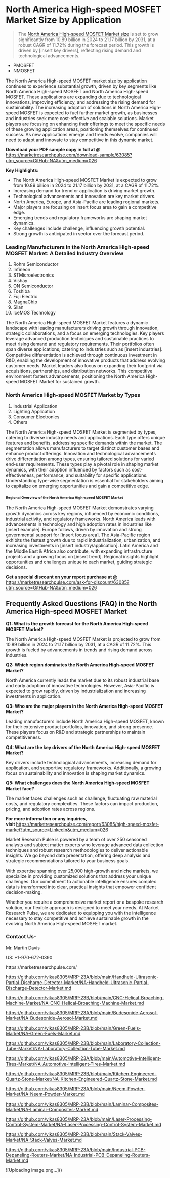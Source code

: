<h1>North America High-speed MOSFET Market&nbsp;Size by Application</h1><blockquote><p>The <a href="https://marketresearchpulse.com/download-sample/63085?utm_source=GitHub-NA&amp;utm_medium=026">North America High-speed MOSFET Market size</a> is set to grow significantly from 10.89 billion in 2024 to 21.17 billion by 2031, at a robust CAGR of 11.72% during the forecast period. This growth is driven by [insert key drivers], reflecting rising demand and technological advancements.</p></blockquote><ul><li>PMOSFET<li> NMOSFET</li></ul><p>The North America High-speed MOSFET market size by application continues to experience substantial growth, driven by key segments like North America High-speed MOSFET and North America High-speed MOSFET. These applications are expanding due to technological innovations, improving efficiency, and addressing the rising demand for sustainability. The increasing adoption of solutions in North America High-speed MOSFET is expected to fuel further market growth, as businesses and industries seek more cost-effective and scalable solutions. Market players are focusing on enhancing their offerings to meet the specific needs of these growing application areas, positioning themselves for continued success. As new applications emerge and trends evolve, companies will need to adapt and innovate to stay competitive in this dynamic market.</p><p><strong>Download your PDF sample copy in full at @ </strong><a href="https://marketresearchpulse.com/download-sample/63085?utm_source=GitHub-NA&amp;utm_medium=026">https://marketresearchpulse.com/download-sample/63085?utm_source=GitHub-NA&amp;utm_medium=026</a></p><p><strong>Key Highlights: </strong></p><ul><li>The North America High-speed MOSFET Market is expected to grow from 10.89 billion in 2024 to 21.17 billion by 2031, at a CAGR of 11.72%.</li><li>Increasing demand for trend or application is driving market growth.</li><li>Technological advancements and innovation are key market drivers.</li><li>North America, Europe, and Asia-Pacific are leading regional markets.</li><li>Major players are focusing on insert focus area to gain a competitive edge.</li><li>Emerging trends and regulatory frameworks are shaping market dynamics.</li><li>Key challenges include challenge, influencing growth potential.</li><li>Strong growth is anticipated in sector over the forecast period.</li></ul><h3>Leading Manufacturers in the North America High-speed MOSFET Market: A Detailed Industry Overview</h3><ol><li>Rohm Semiconductor</li><li>Infineon</li><li>STMicroelectronics</li><li>Vishay</li><li>ON Semiconductor</li><li>Toshiba</li><li>Fuji Electric</li><li>MagnaChip</li><li>Silan</li><li>IceMOS Technology</li></ol><div class="flex max-w-full flex-col flex-grow"><div class="min-h-8 text-message flex w-full flex-col items-end gap-2 whitespace-normal break-words [.text-message+&amp;]:mt-5" dir="auto" data-message-author-role="assistant" data-message-id="fd8432e4-4910-450d-b182-61b7bfb0a01f" data-message-model-slug="gpt-4o"><div class="flex w-full flex-col gap-1 empty:hidden first:pt-[3px]"><div class="markdown prose w-full break-words dark:prose-invert light"><p>The North America High-speed MOSFET Market features a dynamic landscape with leading manufacturers driving growth through innovation, strategic collaborations, and a focus on emerging technologies. Key players leverage advanced production techniques and sustainable practices to meet rising demand and regulatory requirements. Their portfolios often span diverse applications, catering to industries such as [insert industries]. Competitive differentiation is achieved through continuous investment in R&amp;D, enabling the development of innovative products that address evolving customer needs. Market leaders also focus on expanding their footprint via acquisitions, partnerships, and distribution networks. This competitive environment fosters advancements, positioning the North America High-speed MOSFET Market for sustained growth.</p></div></div></div></div><h3>North America High-speed MOSFET Market by Types</h3><ol><li>Industrial Application<li> Lighting Application<li> Consumer Electronics<li> Others</li></ol><div class="flex max-w-full flex-col flex-grow"><div class="min-h-8 text-message flex w-full flex-col items-end gap-2 whitespace-normal break-words [.text-message+&amp;]:mt-5" dir="auto" data-message-author-role="assistant" data-message-id="084470be-0bb7-4664-bddf-5156b4f41249" data-message-model-slug="gpt-4o-mini"><div class="flex w-full flex-col gap-1 empty:hidden first:pt-[3px]"><div class="markdown prose w-full break-words dark:prose-invert light"><p>The North America High-speed MOSFET Market is segmented by types, catering to diverse industry needs and applications. Each type offers unique features and benefits, addressing specific demands within the market. The segmentation allows manufacturers to target distinct customer bases and enhance product offerings. Innovation and technological advancements drive differentiation among types, ensuring tailored solutions for varied end-user requirements. These types play a pivotal role in shaping market dynamics, with their adoption influenced by factors such as cost-effectiveness, performance, and suitability for specific applications. Understanding type-wise segmentation is essential for stakeholders aiming to capitalize on emerging opportunities and gain a competitive edge.</p></div></div></div></div><h3><span style="font-size: 11px;">Regional Overview of the North America High-speed MOSFET Market</span></h3><div class="flex max-w-full flex-col flex-grow"><div class="min-h-8 text-message flex w-full flex-col items-end gap-2 whitespace-normal break-words [.text-message+&amp;]:mt-5" dir="auto" data-message-author-role="assistant" data-message-id="e9038762-ce64-4e30-91c9-9bd413514231" data-message-model-slug="gpt-4o-mini"><div class="flex w-full flex-col gap-1 empty:hidden first:pt-[3px]"><div class="markdown prose w-full break-words dark:prose-invert light"><p>The North America High-speed MOSFET Market demonstrates varying growth dynamics across key regions, influenced by economic conditions, industrial activity, and regulatory frameworks. North America leads with advancements in technology and high adoption rates in industries like [insert example]. Europe follows, driven by innovation and strong governmental support for [insert focus area]. The Asia-Pacific region exhibits the fastest growth due to rapid industrialization, urbanization, and increasing investments in [insert industry/application]. Latin America and the Middle East &amp; Africa also contribute, with expanding infrastructure projects and a growing focus on [insert trend]. Regional insights highlight opportunities and challenges unique to each market, guiding strategic decisions.</p></div></div></div></div><p><strong>Get a special discount on your report purchase at @ </strong><a href="https://marketresearchpulse.com/ask-for-discount/63085?utm_source=GitHub-NA&amp;utm_medium=026">https://marketresearchpulse.com/ask-for-discount/63085?utm_source=GitHub-NA&amp;utm_medium=026</a></p><h2>Frequently Asked Questions (FAQ) in the North America High-speed MOSFET Market</h2><p><strong>Q1: What is the growth forecast for the North America High-speed MOSFET Market?</strong></p><p>The North America High-speed MOSFET Market is projected to grow from 10.89 billion in 2024 to 21.17 billion by 2031, at a CAGR of 11.72%. This growth is fueled by advancements in trends and rising demand across industries.</p><p><strong>Q2: Which region dominates the North America High-speed MOSFET Market?</strong></p><p>North America currently leads the market due to its robust industrial base and early adoption of innovative technologies. However, Asia-Pacific is expected to grow rapidly, driven by industrialization and increasing investments in application.</p><p><strong>Q3: Who are the major players in the North America High-speed MOSFET Market?</strong></p><p>Leading manufacturers include North America High-speed MOSFET, known for their extensive product portfolios, innovation, and strong presence. These players focus on R&amp;D and strategic partnerships to maintain competitiveness.</p><p><strong>Q4: What are the key drivers of the North America High-speed MOSFET Market?</strong></p><p>Key drivers include technological advancements, increasing demand for application, and supportive regulatory frameworks. Additionally, a growing focus on sustainability and innovation is shaping market dynamics.</p><p><strong>Q5: What challenges does the North America High-speed MOSFET Market face?</strong></p><p>The market faces challenges such as challenge, fluctuating raw material costs, and regulatory complexities. These factors can impact production, pricing, and adoption rates across regions.</p><p><strong>For more information or any inquiries, visit&nbsp;</strong><a href="https://marketresearchpulse.com/report/63085/high-speed-mosfet-market?utm_source=Linkedin&utm_medium=026">https://marketresearchpulse.com/report/63085/high-speed-mosfet-market?utm_source=Linkedin&utm_medium=026</a></p><p>Market Research Pulse is powered by a team of over 250 seasoned analysts and subject matter experts who leverage advanced data collection techniques and robust research methodologies to deliver actionable insights. We go beyond data presentation, offering deep analysis and strategic recommendations tailored to your business goals.</p><p>With expertise spanning over 25,000 high-growth and niche markets, we specialize in providing customized solutions that address your unique challenges. Our commitment to actionable intelligence ensures complex data is transformed into clear, practical insights that empower confident decision-making.</p><p>Whether you require a comprehensive market report or a bespoke research solution, our flexible approach is designed to meet your needs. At Market Research Pulse, we are dedicated to equipping you with the intelligence necessary to stay competitive and achieve sustainable growth in the evolving North America High-speed MOSFET market.</p><h3><strong>Contact Us-</strong></h3><p>Mr. Martin Davis</p><p>US: +1-970-672-0390</p><p>https://marketresearchpulse.com/</p><p><a href="https://github.com/vikas8305/MRP-23A/blob/main/Handheld-Ultrasonic-Partial-Discharge-Detector-Market/NA-Handheld-Ultrasonic-Partial-Discharge-Detector-Market.md">https://github.com/vikas8305/MRP-23A/blob/main/Handheld-Ultrasonic-Partial-Discharge-Detector-Market/NA-Handheld-Ultrasonic-Partial-Discharge-Detector-Market.md</a></p><p><a href="https://github.com/vikas8305/MRP-23B/blob/main/CNC-Helical-Broaching-Machine-Market/NA-CNC-Helical-Broaching-Machine-Market.md">https://github.com/vikas8305/MRP-23B/blob/main/CNC-Helical-Broaching-Machine-Market/NA-CNC-Helical-Broaching-Machine-Market.md</a></p><p><a href="https://github.com/vikas8305/MRP-23A/blob/main/Budesonide-Aerosol-Market/NA-Budesonide-Aerosol-Market.md">https://github.com/vikas8305/MRP-23A/blob/main/Budesonide-Aerosol-Market/NA-Budesonide-Aerosol-Market.md</a></p><p><a href="https://github.com/vikas8305/MRP-23B/blob/main/Green-Fuels-Market/NA-Green-Fuels-Market.md">https://github.com/vikas8305/MRP-23B/blob/main/Green-Fuels-Market/NA-Green-Fuels-Market.md</a></p><p><a href="https://github.com/vikas8305/MRP-23B/blob/main/Laboratory-Collection-Tube-Market/NA-Laboratory-Collection-Tube-Market.md">https://github.com/vikas8305/MRP-23B/blob/main/Laboratory-Collection-Tube-Market/NA-Laboratory-Collection-Tube-Market.md</a></p><p><a href="https://github.com/vikas8305/MRP-23A/blob/main/Automotive-Intelligent-Tires-Market/NA-Automotive-Intelligent-Tires-Market.md">https://github.com/vikas8305/MRP-23A/blob/main/Automotive-Intelligent-Tires-Market/NA-Automotive-Intelligent-Tires-Market.md</a></p><p><a href="https://github.com/vikas8305/MRP-23B/blob/main/Kitchen-Engineered-Quartz-Stone-Market/NA-Kitchen-Engineered-Quartz-Stone-Market.md">https://github.com/vikas8305/MRP-23B/blob/main/Kitchen-Engineered-Quartz-Stone-Market/NA-Kitchen-Engineered-Quartz-Stone-Market.md</a></p><p><a href="https://github.com/vikas8305/MRP-23A/blob/main/Neem-Powder-Market/NA-Neem-Powder-Market.md">https://github.com/vikas8305/MRP-23A/blob/main/Neem-Powder-Market/NA-Neem-Powder-Market.md</a></p><p><a href="https://github.com/vikas8305/MRP-23B/blob/main/Laminar-Composites-Market/NA-Laminar-Composites-Market.md">https://github.com/vikas8305/MRP-23B/blob/main/Laminar-Composites-Market/NA-Laminar-Composites-Market.md</a></p><p><a href="https://github.com/vikas8305/MRP-23A/blob/main/Laser-Processing-Control-System-Market/NA-Laser-Processing-Control-System-Market.md">https://github.com/vikas8305/MRP-23A/blob/main/Laser-Processing-Control-System-Market/NA-Laser-Processing-Control-System-Market.md</a></p><p><a href="https://github.com/vikas8305/MRP-23B/blob/main/Stack-Valves-Market/NA-Stack-Valves-Market.md">https://github.com/vikas8305/MRP-23B/blob/main/Stack-Valves-Market/NA-Stack-Valves-Market.md</a></p><p><a href="https://github.com/vikas8305/MRP-23A/blob/main/Industrial-PCB-Depaneling-Routers-Market/NA-Industrial-PCB-Depaneling-Routers-Market.md">https://github.com/vikas8305/MRP-23A/blob/main/Industrial-PCB-Depaneling-Routers-Market/NA-Industrial-PCB-Depaneling-Routers-Market.md</a></p>
![Uploading image.png…]()
